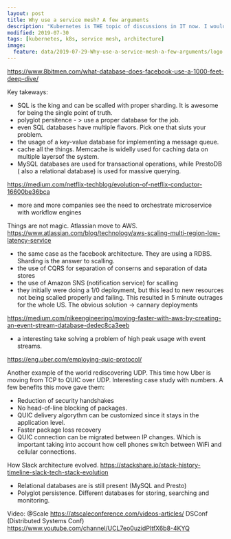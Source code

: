 ```yaml
---
layout: post
title: Why use a service mesh? A few arguments
description: "Kubernetes is THE topic of discussions in IT now. I would argue that it is only an intermediate step."
modified: 2019-07-30
tags: [kubernetes, k8s, service mesh, architecture]
image:
  feature: data/2019-07-29-Why-use-a-service-mesh-a-few-arguments/logo.jpg
---
```


https://www.8bitmen.com/what-database-does-facebook-use-a-1000-feet-deep-dive/

Key takeways:

- SQL is the king and can be scalled with proper sharding. It is awesome for being the single point of truth.
- polyglot persitence - > use a proper database for the job.
- even SQL databases have multiple flavors. Pick one that siuts your problem.
- the usage of a key-value database for implementing a message queue.
- cache all the things. Memcache is widelly used for caching data on multiple layersof the system.
- MySQL databases are used for transactional operations, while PrestoDB ( also a relational database) is used for massive querying.



https://medium.com/netflix-techblog/evolution-of-netflix-conductor-16600be36bca

- more and more companies see the need to orchestrate microservice with workflow engines

Things are not magic. Atlassian move to AWS.
https://www.atlassian.com/blog/technology/aws-scaling-multi-region-low-latency-service

- the same case as the facebook architecture. They are using a RDBS. Sharding is the answer to scalling.
- the use of CQRS for separation of conserns and separation of data stores
- the use of Amazon SNS (notification service) for scalling
- they initially were doing a 1/0 deployment, but this lead to new resources not being scalled properly and failing. This resulted in 5 minute outrages for the whole US. The obvious solution -> cannary deployments

https://medium.com/nikeengineering/moving-faster-with-aws-by-creating-an-event-stream-database-dedec8ca3eeb

- a interesting take solving a problem of high peak usage with event streams.

https://eng.uber.com/employing-quic-protocol/

Another example of the world rediscovering UDP. This time how Uber is moving from TCP to QUIC over UDP. Interesting case study with numbers.
A few benefits this move gave them:

- Reduction of security handshakes
- No head-of-line blocking of packages.
- QUIC delivery algorythm can be customized since it stays in the application level.
- Faster package loss recovery
- QUIC connection can be migrated between IP changes. Which is important taking into account how cell phones switch between WiFi and cellular connections.

How Slack architecture evolved.
https://stackshare.io/stack-history-timeline-slack-tech-stack-evolution

- Relational databases are is still present (MySQL and Presto)
- Polyglot persistence. Different databases for storing, searching and monitoring.


Video:
@Scale https://atscaleconference.com/videos-articles/
DSConf (Distributed Systems Conf) https://www.youtube.com/channel/UCL7eo0uzidPltfX6b8-4KYQ